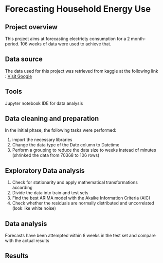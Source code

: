 # Forecasting Household Energy Use
## Project overview
This project aims at forecasting electricty consumption for a 2 month-period. 106 weeks of data were used to achieve that. 

## Data source
The data used for this project was retrieved from kaggle at the following link : [Visit Google](https://www.kaggle.com/datasets/jaganadhg/house-hold-energy-data "access the dataset")

## Tools
Jupyter notebook IDE for data analysis

## Data cleaning and preparation
In the initial phase, the following tasks were performed:
1. import the necessary libraries
2. Change the data type of the Date column to Datetime
3. Perform a grouping to reduce the data size to weeks instead of minutes (shrinked the data from 70368 to 106 rows)


## Exploratory Data analysis
1. Check for stationarity and apply mathematical transformations according
2. Divide the data into train and test sets
3. Find the best ARIMA model with the Akaike Information Criteria (AIC)
4. Check whether the residuals are normally distributed and uncorrelated (look like white noise)

## Data analysis
Forecasts have been attempted within 8 weeks in the test set and compare with the actual results

## Results

 
